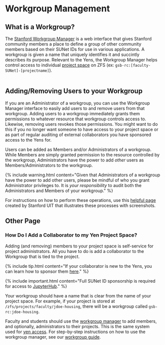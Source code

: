 # Workgroup Management
## What is a Workgroup?

The [Stanford Workgroup Manager](https://workgroup.stanford.edu/) is a web interface that gives Stanford community members a place to define a group of other community members based on their SUNet IDs for use in various applications. A workgroup is given a name that uniquely identifies it and succintly describes its purpose. Relevant to the Yens, the Workgroup Manager helps control access to individual [project space](/services/newProject.html) on ZFS (ex: `gsb-rc:[faculty-SUNet]-[projectname]`).
<BR><BR>

## Adding/Removing Users to your Workgroup
If you are an Administrator of a workgroup, you can use the Workgroup Manager interface to easily add users to and remove users from that workgroup. Adding users to a workgroup immediately grants them permissions to whatever resource that workgroup controls access to. Likewise, removing users revokes those permissions. You might want to do this if you no longer want someone to have access to your project space or as part of regular auditing of external collaborators you have sponsored access to the Yens for.

Users can be added as Members and/or Administrators of a workgroup. While Members are simply granted permission to the resource controlled by the workgroup, Administrators have the power to add *other* users as Members/Administrators to the workgroup.

{% include warning.html content="Given that Administrators of a workgroup have the power to add other users, please be mindful of who you grant Administrator privileges to. It is *your responsibility* to audit both the Administrators and Members of your workgroup." %}

For instructions on how to perform these operations, use this [helpful page](https://uit.stanford.edu/service/workgroup/add-remove-members) created by Stanford UIT that illustrates these processes with screenshots.

## Other Page
### How Do I Add a Collaborator to my Yen Project Space?
Adding (and removing) members to your project space is self-service for project administrators.  All you have to do is add a collaborator to the Workgroup that is tied to the project.

{% include tip.html content="If your collaborator is new to the Yens, you can learn how to sponsor them [here](/yen/Collaborators.html)." %}

{% include important.html content="Full SUNet ID sponsorship is required for access to [JupyterHub](/yen/webBasedCompute.html)." %}

Your workgroup should have a name that is clear from the name of your project space.  For example, if your project is stored at `/zfs/projects/faculty/jdoe-housing`, there will be a workgroup called `gsb-rc:jdoe-housing`.

Faculty and students should use the [workgroup manager](https://workgroup.stanford.edu) to add members, and optionally, administrators to their projects.  This is the same system used for [yen access](/yen/Collaborators.html).  For step-by-step instructions on how to use the workgroup manager, see our [workgroup guide](/yen/workgroups.html).
